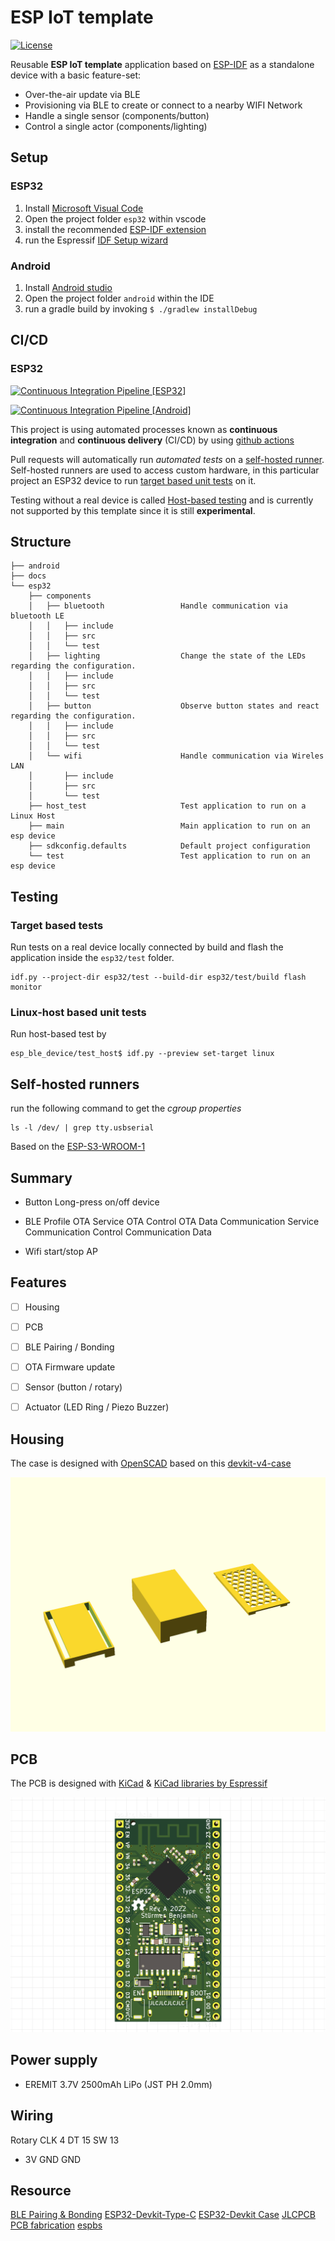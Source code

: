 # ESP IoT template

[![License](https://img.shields.io/github/license/thebino/esp_iot_template)](./LICENSE.md)

Reusable **ESP IoT template** application based on [ESP-IDF](https://docs.espressif.com/projects/esp-idf/en/latest/esp32/index.html) as a standalone device with a basic feature-set:
 - Over-the-air update via BLE
 - Provisioning via BLE to create or connect to a nearby WIFI Network
 - Handle a single sensor (components/button)
 - Control a single actor (components/lighting)


## Setup

### ESP32

1. Install [Microsoft Visual Code](https://visualstudio.microsoft.com/de/)
2. Open the project folder `esp32` within vscode
3. install the recommended [ESP-IDF extension](https://marketplace.visualstudio.com/items?itemName=espressif.esp-idf-extension)
4. run the Espressif [IDF Setup wizard](https://github.com/espressif/vscode-esp-idf-extension/blob/e88e078f8ad4a0de4ddaed23f6a35cb820fcbf07/docs/SETUP.md#Setup-Wizard)

### Android

1. Install [Android studio](http://d.android.com/studio)
2. Open the project folder `android` within the IDE
3. run a gradle build by invoking `$ ./gradlew installDebug`


## CI/CD

### ESP32
[![Continuous Integration Pipeline [ESP32]](https://github.com/thebino/esp_iot_template/actions/workflows/esp32.yml/badge.svg)](https://github.com/thebino/esp_iot_template/actions/workflows/esp32.yml)

[![Continuous Integration Pipeline [Android]](https://github.com/thebino/esp_iot_template/actions/workflows/android.yml/badge.svg)](https://github.com/thebino/esp_iot_template/actions/workflows/android.yml)

This project is using automated processes known as **continuous integration** and **continuous delivery** (CI/CD) by using [github actions](https://docs.github.com/en/actions/learn-github-actions/understanding-github-actions) 

Pull requests will automatically run *automated tests* on a [self-hosted runner](https://docs.github.com/en/actions/hosting-your-own-runners/about-self-hosted-runners).
Self-hosted runners are used to access custom hardware, in this particular project an ESP32 device to run [target based unit tests](https://docs.espressif.com/projects/esp-idf/en/latest/esp32/api-guides/unit-tests.html) on it.

Testing without a real device is called [Host-based testing](https://docs.espressif.com/projects/esp-idf/en/latest/esp32/api-guides/linux-host-testing.html) and is currently not supported by this template since it is still **experimental**.


## Structure

```shell
├── android                     
├── docs
└── esp32
    ├── components
    │   ├── bluetooth                 Handle communication via bluetooth LE
    │   │   ├── include
    │   │   ├── src
    │   │   └── test
    │   ├── lighting                  Change the state of the LEDs regarding the configuration.
    │   │   ├── include
    │   │   ├── src
    │   │   └── test
    │   ├── button                    Observe button states and react regarding the configuration.
    │   │   ├── include
    │   │   ├── src
    │   │   └── test
    │   └── wifi                      Handle communication via Wireles LAN
    │       ├── include
    │       ├── src
    │       └── test
    ├── host_test                     Test application to run on a Linux Host
    ├── main                          Main application to run on an esp device
    ├── sdkconfig.defaults            Default project configuration
    └── test                          Test application to run on an esp device
```

## Testing

### Target based tests
Run tests on a real device locally connected by build and flash the application inside the `esp32/test` folder.
```shell
idf.py --project-dir esp32/test --build-dir esp32/test/build flash monitor
```

### Linux-host based unit tests
Run host-based test by 
```shell
esp_ble_device/test_host$ idf.py --preview set-target linux
```


## Self-hosted runners
run the following command to get the _cgroup properties_
```shell
ls -l /dev/ | grep tty.usbserial
```









Based on the [ESP-S3-WROOM-1](https://www.espressif.com/sites/default/files/documentation/esp32-s3-wroom-1_wroom-1u_datasheet_en.pdf)


## Summary

- Button 
  Long-press on/off device

- BLE Profile
    OTA Service
      OTA Control
      OTA Data
    Communication Service
      Communication Control
      Communication Data

- Wifi
  start/stop AP


## Features

- [ ] Housing
- [ ] PCB
- [ ] BLE Pairing / Bonding
- [ ] OTA Firmware update
- [ ] Sensor (button / rotary)
- [ ] Actuator (LED Ring / Piezo Buzzer)


## Housing

The case is designed with [OpenSCAD](https://openscad.org) based on this [devkit-v4-case](https://www.printables.com/de/model/73924-esp32-devkit-v4-case-openscad)

![3D Printed Case](docs/housing/case.png "3D Printed case")


## PCB

The PCB is designed with [KiCad](https://www.kicad.org) & [KiCad libraries by Espressif](https://github.com/espressif/kicad-libraries)

![Base PCB](docs/pcb/pcb.png "Base PCB")


## Power supply

 - EREMIT 3.7V 2500mAh LiPo (JST PH 2.0mm)





## Wiring

Rotary
 CLK  4
 DT  15
 SW  13
 +   3V
 GND GND





## Resource

[BLE Pairing & Bonding](https://www.kynetics.com/docs/2018/BLE_Pairing_and_bonding/)
[ESP32-Devkit-Type-C](https://github.com/TobleMiner/ESP32-Devkit-Type-C)
[ESP32-Devkit Case](https://www.printables.com/de/model/73924-esp32-devkit-v4-case-openscad/files)
[JLCPCB PCB fabrication](https://jlcpcb.com)
[espbs](https://github.com/Lillifee/espbs)
